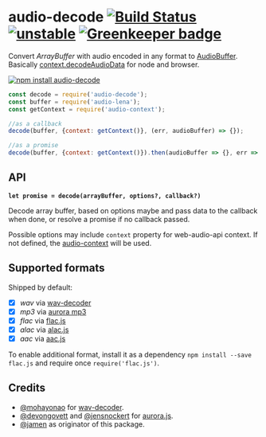 # audio-decode [![Build Status](https://travis-ci.org/audiojs/audio-decode.svg?branch=master)](https://travis-ci.org/audiojs/audio-decode) [![unstable](https://img.shields.io/badge/stability-unstable-orange.svg)](http://github.com/badges/stability-badges) [![Greenkeeper badge](https://badges.greenkeeper.io/audiojs/audio-decode.svg)](https://greenkeeper.io/)

Convert _ArrayBuffer_ with audio encoded in any format to [AudioBuffer](https://github.com/audiojs/audio-buffer). Basically [context.decodeAudioData](https://developer.mozilla.org/en-US/docs/Web/API/AudioContext/decodeAudioData) for node and browser.

[![npm install audio-decode](https://nodei.co/npm/audio-decode.png?mini=true)](https://npmjs.org/package/audio-decode/)

```js
const decode = require('audio-decode');
const buffer = require('audio-lena');
const getContext = require('audio-context');

//as a callback
decode(buffer, {context: getContext()}, (err, audioBuffer) => {});

//as a promise
decode(buffer, {context: getContext()}).then(audioBuffer => {}, err => {});
```

## API

**`let promise = decode(arrayBuffer, options?, callback?)`**

Decode array buffer, based on options maybe and pass data to the callback when done, or resolve a promise if no callback passed.

Possible options may include `context` property for web-audio-api context. If not defined, the [audio-context](https://npmjs.org/package/audio-context) will be used.

## Supported formats

Shipped by default:

* [x] _wav_ via [wav-decoder](https://github.com/mohayonao/wav-decoder)
* [x] _mp3_ via [aurora mp3](https://github.com/audiocogs/mp3.js)
* [x] _flac_ via [flac.js](https://github.com/audiocogs/flac.js)
* [x] _alac_ via [alac.js](https://github.com/audiocogs/alac.js)
* [x] _aac_ via [aac.js](https://github.com/audiocogs/aac.js)

To enable additional format, install it as a dependency `npm install --save flac.js` and require once `require('flac.js')`.


## Credits

* [@mohayonao](https://github.com/mohayonao/) for [wav-decoder](https://github.com/mohayonao/wav-decoder).
* [@devongovett](https://github.com/devongovett) and [@jensnockert](https://github.com/jensnockert) for [aurora.js](https://github.com/audiocogs/aurora.js).
* [@jamen](https://github.com/jamen) as originator of this package.

